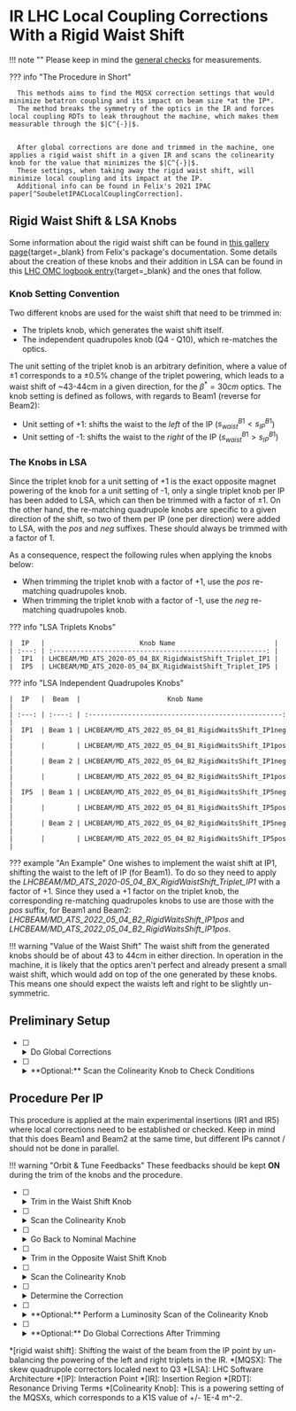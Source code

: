 # IR LHC Local Coupling Corrections With a Rigid Waist Shift

!!! note ""
    Please keep in mind the [general checks](general_checks.md) for measurements.

??? info "The Procedure in Short"

      This methods aims to find the MQSX correction settings that would minimize betatron coupling and its impact on beam size *at the IP*.
      The method breaks the symmetry of the optics in the IR and forces local coupling RDTs to leak throughout the machine, which makes them measurable through the $|C^{-}|$.


      After global corrections are done and trimmed in the machine, one applies a rigid waist shift in a given IR and scans the colinearity knob for the value that minimizes the $|C^{-}|$.
      These settings, when taking away the rigid waist shift, will minimize local coupling and its impact at the IP.
      Additional info can be found in Felix's 2021 IPAC paper[^SoubeletIPACLocalCouplingCorrection].

## Rigid Waist Shift & LSA Knobs

Some information about the rigid waist shift can be found in [this gallery page][rws_gallery]{target=_blank} from Felix's package's documentation.
Some details about the creation of these knobs and their addition in LSA can be found in this [LHC OMC logbook entry][logbook_entry]{target=_blank} and the ones that follow.

### Knob Setting Convention

Two different knobs are used for the waist shift that need to be trimmed in: 

- The triplets knob, which generates the waist shift itself.
- The independent quadrupoles knob (Q4 - Q10), which re-matches the optics.

The unit setting of the triplet knob is an arbitrary definition, where a value of $\pm1$ corresponds to a $\pm 0.5$% change of the triplet powering, which leads to a waist shift of ~43-44cm in a given direction, for the $\beta^{*} = 30cm$ optics.
The knob setting is defined as follows, with regards to Beam1 (reverse for Beam2):

- Unit setting of +$1$: shifts the waist to the _left_ of the IP ($s_{waist}^{B1} < s_{IP}^{B1}$)
- Unit setting of -$1$: shifts the waist to the _right_ of the IP ($s_{waist}^{B1} > s_{IP}^{B1}$)

### The Knobs in LSA

Since the triplet knob for a unit setting of +$1$ is the exact opposite magnet powering of the knob for a unit setting of -$1$, only a single triplet knob per IP has been added to LSA, which can then be trimmed with a factor of $\pm1$.
On the other hand, the re-matching quadrupole knobs are specific to a given direction of the shift, so two of them per IP (one per direction) were added to LSA, with the *pos* and *neg* suffixes.
These should always be trimmed with a factor of $1$.

As a consequence, respect the following rules when applying the knobs below:

 - When trimming the triplet knob with a factor of +$1$, use the *pos* re-matching quadrupoles knob.
 - When trimming the triplet knob with a factor of -$1$, use the *neg* re-matching quadrupoles knob.

??? info "LSA Triplets Knobs"

    |  IP   |                        Knob Name                         |
    | :---: | :------------------------------------------------------: |
    |  IP1  | LHCBEAM/MD_ATS_2020-05_04_BX_RigidWaistShift_Triplet_IP1 |
    |  IP5  | LHCBEAM/MD_ATS_2020-05_04_BX_RigidWaistShift_Triplet_IP5 |

??? info "LSA Independent Quadrupoles Knobs"

    |  IP   |  Beam  |                      Knob Name                      |
    | :---: | :----: | :-------------------------------------------------: |
    |  IP1  | Beam 1 | LHCBEAM/MD_ATS_2022_05_04_B1_RigidWaitsShift_IP1neg |
    |       |        | LHCBEAM/MD_ATS_2022_05_04_B1_RigidWaitsShift_IP1pos |
    |       | Beam 2 | LHCBEAM/MD_ATS_2022_05_04_B2_RigidWaitsShift_IP1neg |
    |       |        | LHCBEAM/MD_ATS_2022_05_04_B2_RigidWaitsShift_IP1pos |
    |  IP5  | Beam 1 | LHCBEAM/MD_ATS_2022_05_04_B1_RigidWaitsShift_IP5neg |
    |       |        | LHCBEAM/MD_ATS_2022_05_04_B1_RigidWaitsShift_IP5pos |
    |       | Beam 2 | LHCBEAM/MD_ATS_2022_05_04_B2_RigidWaitsShift_IP5neg |
    |       |        | LHCBEAM/MD_ATS_2022_05_04_B2_RigidWaitsShift_IP5pos |

??? example "An Example"
    One wishes to implement the waist shift at IP1, shifting the waist to the left of IP (for Beam1).
    To do so they need to apply the *LHCBEAM/MD_ATS_2020-05_04_BX_RigidWaistShift_Triplet_IP1* with a factor of +$1$.
    Since they used a +$1$ factor on the triplet knob, the corresponding re-matching quadrupoles knobs to use are those with the *pos* suffix, for Beam1 and Beam2: *LHCBEAM/MD_ATS_2022_05_04_B2_RigidWaitsShift_IP1pos* and *LHCBEAM/MD_ATS_2022_05_04_B2_RigidWaitsShift_IP1pos*.

!!! warning "Value of the Waist Shift"
      The waist shift from the generated knobs should be of about 43 to 44cm in either direction.
      In operation in the machine, it is likely that the optics aren't perfect and already present a small waist shift, which would add on top of the one generated by these knobs.
      This means one should expect the waists left and right to be slightly un-symmetric.

## Preliminary Setup

- [ ] <details class="nodeco"><summary>Do Global Corrections</summary>
      <p> This procedure needs global corrections to be trimmed in the machine first, so optics and *global coupling* should be taken care of beforehand.
      </p></details>

- [ ] <details class="nodeco"><summary>**Optional:** Scan the Colinearity Knob to Check Conditions</summary>
      <p> If time allows, ideally we would scan the colinearity knob to ensure we see very small variations of the $|C^{-}|$.
      If strong variations are noticed, then the expected conditions for the procedure are not met: either the phase advance between left and right MQSXs is off, or the $\sqrt{\beta_x \beta_y}$ is significantly wrong at these elements.
      </p></details>

## Procedure Per IP

This procedure is applied at the main experimental insertions (IR1 and IR5) where local corrections need to be established or checked.
Keep in mind that this does Beam1 and Beam2 at the same time, but different IPs cannot / should not be done in parallel.

!!! warning "Orbit & Tune Feedbacks"
      These feedbacks should be kept **ON** during the trim of the knobs and the procedure.

- [ ] <details class="nodeco"><summary>Trim in the Waist Shift Knob</summary>
      <p> Trim the prepared knob in the machine, for a certain direction (waist left/right of the IP).
      Remember that this affects both beams at the same time.
      </p></details>

- [ ] <details class="nodeco"><summary>Scan the Colinearity Knob</summary>
      <p> Trim the colinearity knob, about half a unit at a time.
      For each setting, do some kicks and measure the $|C^{-}|$.
      </p></details>

- [ ] <details class="nodeco"><summary>Go Back to Nominal Machine</summary>
      <p> Trim out the rigid waist shift, and ensure that no drift from nominal is observed.
      If needed, do another round of global corrections.
      </p></details>

- [ ] <details class="nodeco"><summary>Trim in the Opposite Waist Shift Knob</summary>
      <p> Trim the prepared knob in the machine, for the other direction (waist right/left of the IP).
      </p></details>

- [ ] <details class="nodeco"><summary>Scan the Colinearity Knob</summary>
      <p> Trim the colinearity knob, about half a unit at a time.
      For each setting, do some kicks and measure the $|C^{-}|$.
      </p></details>

- [ ] <details class="nodeco"><summary>Determine the Correction</summary>
      <p> Plot the evolution of the $|C^{-}|$ against the setting of the colinearity knob, and pick the setting that minimizes it.
      The curves for each beam might not be minimized exactly around the same point, and a compromise may be needed.
      Eventually do a fit of the data to get a more accurate estimate of the correction.
      </p></details>

- [ ] <details class="nodeco"><summary>**Optional:** Perform a Luminosity Scan of the Colinearity Knob</summary>
      <p> In commissioning and if conditions allow, one can validate and fine tune the correction with a luminosity scan.
      This has to be performed without a rigid waist shift.
      </p></details>

- [ ] <details class="nodeco"><summary>**Optional:** Do Global Corrections After Trimming</summary>
      <p> One might want to do another round of global corrections, mainly coupling, after applying the determined colinearity knob setting.
      </p></details>

[^SoubeletIPACLocalCouplingCorrection]:
    ??? abstract "Prospect for Interaction Region Local Coupling Correction in the LHC Run 3, `F. Soubelet, and T. Persson, and R. Tomás, and O. Apsimon, and C.P. Welsch`, [International Particle Accelerator Conference, 2021](https://accelconf.web.cern.ch/ipac2021/papers/mopab007.pdf){target=_blank}"
        ```
        @inproceedings{soubeletProspectInteractionRegion2021,  
          author={Soubelet, F. and Persson, T. and Tomás, R. and Apsimon, O. and Welsch, C.P.},
          booktitle={Proceedings of the 12th International Particle Accelerator Conference},
          title={Prospect for Interaction Region Local Coupling Correction in the LHC Run 3},
          year={2021},
          url={https://accelconf.web.cern.ch/ipac2021/papers/mopab007.pdf},
          doi={10.18429/JACOW-IPAC2021-MOPAB007}
        }
        ```

*[rigid waist shift]: Shifting the waist of the beam from the IP point by un-balancing the powering of the left and right triplets in the IR.
*[MQSX]: The skew quadrupole correctors localed next to Q3
*[LSA]: LHC Software Architecture
*[IP]: Interaction Point
*[IR]: Insertion Region
*[RDT]: Resonance Driving Terms
*[Colinearity Knob]: This is a powering setting of the MQSXs, which corresponds to a K1S value of +/- 1E-4 m^-2.

[rws_gallery]: https://fsoubelet.github.io/PyhDToolkit/gallery/demo_lhc_rigid_waist_shift.html
[logbook_entry]: https://be-op-logbook.web.cern.ch/elogbook-server/GET/showEventInLogbook/3545713